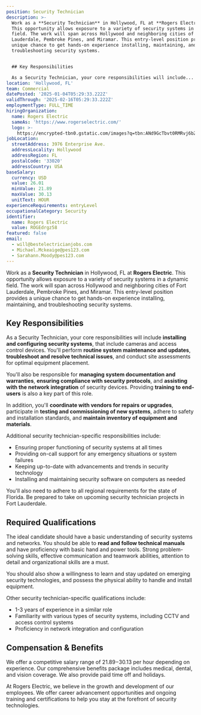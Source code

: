 ```yaml
---
position: Security Technician
description: >-
  Work as a **Security Technician** in Hollywood, FL at **Rogers Electric**.
  This opportunity allows exposure to a variety of security systems in a dynamic
  field. The work will span across Hollywood and neighboring cities of Fort
  Lauderdale, Pembroke Pines, and Miramar. This entry-level position provides a
  unique chance to get hands-on experience installing, maintaining, and
  troubleshooting security systems.


  ## Key Responsibilities

  As a Security Technician, your core responsibilities will include...
location: 'Hollywood, FL'
team: Commercial
datePosted: '2025-01-04T05:29:33.222Z'
validThrough: '2025-02-16T05:29:33.222Z'
employmentType: FULL_TIME
hiringOrganization:
  name: Rogers Electric
  sameAs: 'https://www.rogerselectric.com/'
  logo: >-
    https://encrypted-tbn0.gstatic.com/images?q=tbn:ANd9GcTbvt0RMRvj6bZdL81Q6HJeRVl_qflQIGgp9w&s
jobLocation:
  streetAddress: 3976 Enterprise Ave.
  addressLocality: Hollywood
  addressRegion: FL
  postalCode: '33020'
  addressCountry: USA
baseSalary:
  currency: USD
  value: 26.01
  minValue: 21.89
  maxValue: 30.13
  unitText: HOUR
experienceRequirements: entryLevel
occupationalCategory: Security
identifier:
  name: Rogers Electric
  value: ROGEdrgz58
featured: false
email:
  - will@bestelectricianjobs.com
  - Michael.Mckeaige@pes123.com
  - Sarahann.Moody@pes123.com
---
```




Work as a **Security Technician** in Hollywood, FL at **Rogers Electric**. This opportunity allows exposure to a variety of security systems in a dynamic field. The work will span across Hollywood and neighboring cities of Fort Lauderdale, Pembroke Pines, and Miramar. This entry-level position provides a unique chance to get hands-on experience installing, maintaining, and troubleshooting security systems.

## Key Responsibilities
As a Security Technician, your core responsibilities will include **installing and configuring security systems**, that include cameras and access control devices. You'll perform **routine system maintenance and updates**, **troubleshoot and resolve technical issues**, and conduct site assessments for optimal equipment placement. 

You'll also be responsible for **managing system documentation and warranties**, **ensuring compliance with security protocols**, and **assisting with the network integration** of security devices. Providing **training to end-users** is also a key part of this role. 

In addition, you'll **coordinate with vendors for repairs or upgrades**, participate in **testing and commissioning of new systems**, adhere to safety and installation standards, and **maintain inventory of equipment and materials**. 

Additional security technician-specific responsibilities include:

- Ensuring proper functioning of security systems at all times
- Providing on-call support for any emergency situations or system failures
- Keeping up-to-date with advancements and trends in security technology
- Installing and maintaining security software on computers as needed

You'll also need to adhere to all regional requirements for the state of Florida. Be prepared to take on upcoming security technician projects in Fort Lauderdale.

## Required Qualifications
The ideal candidate should have a basic understanding of security systems and networks. You should be able to **read and follow technical manuals** and have proficiency with basic hand and power tools. Strong problem-solving skills, effective communication and teamwork abilities, attention to detail and organizational skills are a must. 

You should also show a willingness to learn and stay updated on emerging security technologies, and possess the physical ability to handle and install equipment. 

Other security technician-specific qualifications include:

- 1-3 years of experience in a similar role
- Familiarity with various types of security systems, including CCTV and access control systems
- Proficiency in network integration and configuration

## Compensation & Benefits
We offer a competitive salary range of $21.89-$30.13 per hour depending on experience. Our comprehensive benefits package includes medical, dental, and vision coverage. We also provide paid time off and holidays.

At Rogers Electric, we believe in the growth and development of our employees. We offer career advancement opportunities and ongoing training and certifications to help you stay at the forefront of security technologies.